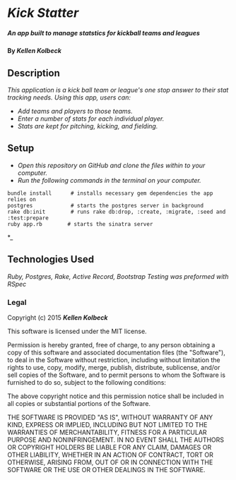 # _Kick Statter_

##### _An app built to manage statstics for kickball teams and leagues_

#### By _**Kellen Kolbeck**_

## Description

_This application is a kick ball team or league's one stop answer to their stat tracking needs._
_Using this app, users can:_
* _Add teams and players to those teams._
* _Enter a number of stats for each individual player._
* _Stats are kept for pitching, kicking, and fielding._

## Setup

* _Open this repository on GitHub and clone the files within to your computer._
* _Run the following commands in the terminal on your computer._

```
bundle install      # installs necessary gem dependencies the app relies on
postgres            # starts the postgres server in background
rake db:init        # runs rake db:drop, :create, :migrate, :seed and :test:prepare
ruby app.rb        # starts the sinatra server
```
*_

## Technologies Used

_Ruby, Postgres, Rake, Active Record, Bootstrap_
_Testing was preformed with RSpec_

### Legal



Copyright (c) 2015 **_Kellen Kolbeck_**

This software is licensed under the MIT license.

Permission is hereby granted, free of charge, to any person obtaining a copy
of this software and associated documentation files (the "Software"), to deal
in the Software without restriction, including without limitation the rights
to use, copy, modify, merge, publish, distribute, sublicense, and/or sell
copies of the Software, and to permit persons to whom the Software is
furnished to do so, subject to the following conditions:

The above copyright notice and this permission notice shall be included in
all copies or substantial portions of the Software.

THE SOFTWARE IS PROVIDED "AS IS", WITHOUT WARRANTY OF ANY KIND, EXPRESS OR
IMPLIED, INCLUDING BUT NOT LIMITED TO THE WARRANTIES OF MERCHANTABILITY,
FITNESS FOR A PARTICULAR PURPOSE AND NONINFRINGEMENT. IN NO EVENT SHALL THE
AUTHORS OR COPYRIGHT HOLDERS BE LIABLE FOR ANY CLAIM, DAMAGES OR OTHER
LIABILITY, WHETHER IN AN ACTION OF CONTRACT, TORT OR OTHERWISE, ARISING FROM,
OUT OF OR IN CONNECTION WITH THE SOFTWARE OR THE USE OR OTHER DEALINGS IN
THE SOFTWARE.
